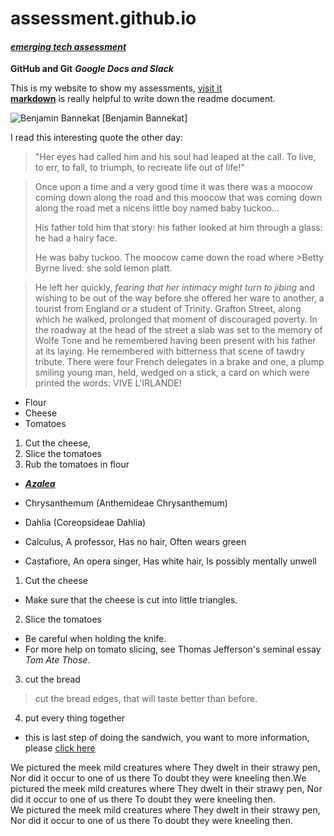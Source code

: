 # assessment.github.io
#### [_emerging tech assessment_]
**GitHub and Git** 
**_Google Docs and Slack_**


This is my website to show my assessments, [visit it](http://www.ezibuykorea.com/emerging-tech/)  
[**markdown**](www.markdown.com) is really helpful to write down the readme document.

![Benjamin Bannekat](https://octodex.github.com/images/bannekat.png)
[Benjamin Bannekat]

[_emerging tech assessment_]:http://www.ezibuykorea.com/emerging-tech/  
I read this interesting quote the other day:

>"Her eyes had called him and his soul had leaped at the call. To live, to err, to fall, to triumph, to recreate life out of life!"

>Once upon a time and a very good time it was there was a moocow coming down along the road and this moocow that was coming down along the road met a nicens little boy named baby tuckoo...
>
>His father told him that story: his father looked at him through a glass: he had a hairy face.
>
>He was baby tuckoo. The moocow came down the road where >Betty Byrne lived: she sold lemon platt.

>He left her quickly, _fearing that her intimacy might turn to jibing_ and wishing to be out of the way before she offered her ware to another, a tourist from England or a student of Trinity. Grafton Street, along which he walked, prolonged that moment of discouraged poverty. In the roadway at the head of the street a slab was set to the memory of Wolfe Tone and he remembered having been present with his father at its laying. He remembered with bitterness that scene of tawdry tribute. There were four French delegates in a brake and one, a plump smiling young man, held, wedged on a stick, a card on which were printed the words: VIVE L'IRLANDE!

* Flour
* Cheese
* Tomatoes

1. Cut the cheese,
2. Slice the tomatoes
3. Rub the tomatoes in flour

* [**_Azalea_**](http://www.google.com/EricaceaeRhododendron)
* Chrysanthemum (Anthemideae Chrysanthemum)
* Dahlia (Coreopsideae Dahlia)

* Calculus, A professor, Has no hair, Often wears green
 * Castafiore, An opera singer, Has white hair, Is possibly mentally unwell
 
 
1. Cut the cheese
  * Make sure that the cheese is cut into little triangles.

2. Slice the tomatoes
  * Be careful when holding the knife.
  * For more help on tomato slicing, see Thomas Jefferson's seminal essay _Tom Ate Those_.

3. cut the bread
  > cut the bread edges, that will taste better than before.

4. put every thing together
  * this is last step of doing the sandwich, you want to more information, please [click here](www.google.com) 
  
  We pictured the meek mild creatures where They dwelt in their strawy pen, Nor did it occur to one of us there To doubt they were kneeling then.We pictured the meek mild creatures where They dwelt in their strawy pen, Nor did it occur to one of us there To doubt they were kneeling then.  
We pictured the meek mild creatures where They dwelt in their strawy pen, Nor did it occur to one of us there To doubt they were kneeling then.
